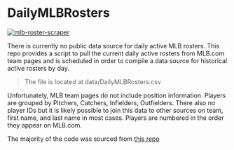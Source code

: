 # DailyMLBRosters

[![mlb-roster-scraper](https://github.com/dtreisman/DailyMLBRosters/actions/workflows/scraper-schedule.yml/badge.svg)](https://github.com/dtreisman/DailyMLBRosters/actions/workflows/scraper-schedule.yml)

There is currently no public data source for daily active MLB rosters. This repo provides a script to pull the current daily active rosters from MLB.com team pages and is scheduled in order to compile a data source for historical active rosters by day.

> The file is located at data/DailyMLBRosters.csv

Unfortunately, MLB team pages do not include position information. Players are grouped by Pitchers, Catchers, Infielders, Outfielders. There also no player IDs but it is likely possible to join this data to other sources on team, first name, and last name in most cases. Players are numbered in the order they appear on MLB.com. 

The majority of the code was sourced from [this repo](https://gist.github.com/Jreyno40/947419b81644d4a0fc714866a0e81cde)
